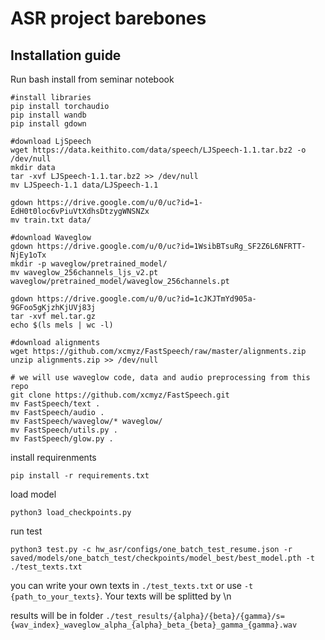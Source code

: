 # ASR project barebones

## Installation guide

Run bash install from seminar notebook

```
#install libraries
pip install torchaudio
pip install wandb
pip install gdown

#download LjSpeech
wget https://data.keithito.com/data/speech/LJSpeech-1.1.tar.bz2 -o /dev/null
mkdir data
tar -xvf LJSpeech-1.1.tar.bz2 >> /dev/null
mv LJSpeech-1.1 data/LJSpeech-1.1

gdown https://drive.google.com/u/0/uc?id=1-EdH0t0loc6vPiuVtXdhsDtzygWNSNZx
mv train.txt data/

#download Waveglow
gdown https://drive.google.com/u/0/uc?id=1WsibBTsuRg_SF2Z6L6NFRTT-NjEy1oTx
mkdir -p waveglow/pretrained_model/
mv waveglow_256channels_ljs_v2.pt waveglow/pretrained_model/waveglow_256channels.pt

gdown https://drive.google.com/u/0/uc?id=1cJKJTmYd905a-9GFoo5gKjzhKjUVj83j
tar -xvf mel.tar.gz
echo $(ls mels | wc -l)

#download alignments
wget https://github.com/xcmyz/FastSpeech/raw/master/alignments.zip
unzip alignments.zip >> /dev/null

# we will use waveglow code, data and audio preprocessing from this repo
git clone https://github.com/xcmyz/FastSpeech.git
mv FastSpeech/text .
mv FastSpeech/audio .
mv FastSpeech/waveglow/* waveglow/
mv FastSpeech/utils.py .
mv FastSpeech/glow.py .
```

install requirenments

```
pip install -r requirements.txt
```

load model

```
python3 load_checkpoints.py
```

run test

```
python3 test.py -c hw_asr/configs/one_batch_test_resume.json -r saved/models/one_batch_test/checkpoints/model_best/best_model.pth -t ./test_texts.txt
```

you can write your own texts in ```./test_texts.txt``` or  use ```-t {path_to_your_texts}```. Your texts will be splitted by \n

results will be in folder ```./test_results/{alpha}/{beta}/{gamma}/s={wav_index}_waveglow_alpha_{alpha}_beta_{beta}_gamma_{gamma}.wav```
